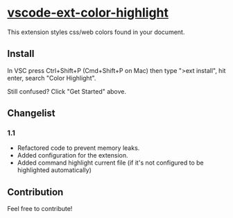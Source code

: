 # [vscode-ext-color-highlight](https://github.com/naumovs/vscode-ext-color-highlight)

This extension styles css/web colors found in your document.

## Install

In VSC press Ctrl+Shift+P (Cmd+Shift+P on Mac) then type ">ext install", hit enter, search "Color Highlight".

Still confused? Click "Get Started" above.


## Changelist

### 1.1
  - Refactored code to prevent memory leaks.
  - Added configuration for the extension.
  - Added command highlight current file (if it's not configured to be highlighted automatically)

## Contribution

Feel free to contribute!
